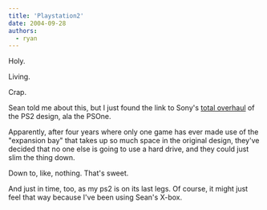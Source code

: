 ```yaml
---
title: 'Playstation2'
date: 2004-09-28
authors:
  - ryan
---
```


Holy.

Living.

Crap.

Sean told me about this, but I just found the link to Sony's [total overhaul](http://www.us.playstation.com/pressreleases.aspx?id=227) of the PS2 design, ala the PSOne.

Apparently, after four years where only one game has ever made use of the "expansion bay" that takes up so much space in the original design, they've decided that no one else is going to use a hard drive, and they could just slim the thing down.

Down to, like, nothing. That's sweet.

And just in time, too, as my ps2 is on its last legs. Of course, it might just feel that way because I've been using Sean's X-box.
